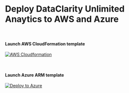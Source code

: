 # Deploy DataClarity Unlimited Anaytics to AWS and Azure

&nbsp; 
#### Launch AWS CloudFormation template
[![AWS Cloudformation](https://s3.amazonaws.com/cloudformation-examples/cloudformation-launch-stack.png)](https://us-east-2.console.aws.amazon.com/cloudformation/home?region=us-east-1#/stacks/new?templateURL=https://dataclaritycorp.s3.amazonaws.com/aws-cloud-formation/dataclarity_cloudformation.yml&stackName=DataClarity)

&nbsp; 

#### Launch Azure ARM template
[![Deploy to Azure](https://aka.ms/deploytoazurebutton)](https://portal.azure.com/#create/microsoft.template/uri/https%3A%2F%2Fraw.githubusercontent.com%2FDataClarityCorp%2Fdistribution%2Fmain%2Fcompose%2Fazure%2Fdataclarity_arm.json)
